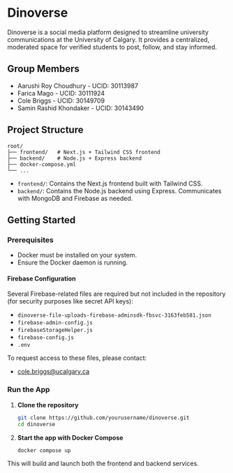 # Dinoverse

Dinoverse is a social media platform designed to streamline university communications at the University of Calgary. It provides a centralized, moderated space for verified students to post, follow, and stay informed.

## Group Members

- Aarushi Roy Choudhury - UCID: 30113987
- Farica Mago - UCID: 30111924
- Cole Briggs - UCID: 30149709
- Samin Rashid Khondaker - UCID: 30143490

## Project Structure

```
root/
├── frontend/   # Next.js + Tailwind CSS frontend
├── backend/    # Node.js + Express backend
├── docker-compose.yml
└── ...
```

- `frontend/`: Contains the Next.js frontend built with Tailwind CSS.
- `backend/`: Contains the Node.js backend using Express. Communicates with MongoDB and Firebase as needed.

## Getting Started

### Prerequisites

- Docker must be installed on your system.
- Ensure the Docker daemon is running.

#### Firebase Configuration

Several Firebase-related files are required but not included in the repository (for security purposes like secret API keys):

- `dinoverse-file-uploads-firebase-adminsdk-fbsvc-3163feb581.json`
- `firebase-admin-config.js`
- `firebaseStorageHelper.js`
- `firebase-config.js`
- `.env`

To request access to these files, please contact:
- cole.briggs@ucalgary.ca

### Run the App

1. **Clone the repository**

   ```bash
   git clone https://github.com/yourusername/dinoverse.git
   cd dinoverse
   ```

2. **Start the app with Docker Compose**

   ```bash
   docker compose up
   ```

This will build and launch both the frontend and backend services.
